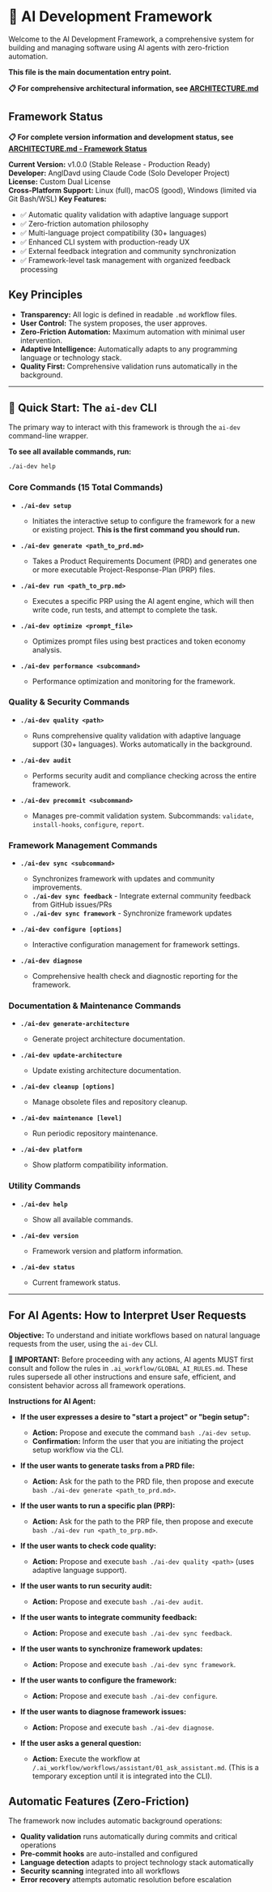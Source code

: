 # 🚀 AI Development Framework

Welcome to the AI Development Framework, a comprehensive system for building and managing software using AI agents with zero-friction automation.

**This file is the main documentation entry point.**

**📋 For comprehensive architectural information, see [ARCHITECTURE.md](.ai_workflow/ARCHITECTURE.md)**

## Framework Status

**📋 For complete version information and development status, see [ARCHITECTURE.md - Framework Status](ARCHITECTURE.md#framework-status)**

**Current Version:** v1.0.0 (Stable Release - Production Ready)  
**Developer:** AnglDavd using Claude Code (Solo Developer Project)  
**License:** Custom Dual License  
**Cross-Platform Support:** Linux (full), macOS (good), Windows (limited via Git Bash/WSL)
**Key Features:**
- ✅ Automatic quality validation with adaptive language support
- ✅ Zero-friction automation philosophy
- ✅ Multi-language project compatibility (30+ languages)
- ✅ Enhanced CLI system with production-ready UX
- ✅ External feedback integration and community synchronization
- ✅ Framework-level task management with organized feedback processing

## Key Principles

- **Transparency:** All logic is defined in readable `.md` workflow files.
- **User Control:** The system proposes, the user approves.
- **Zero-Friction Automation:** Maximum automation with minimal user intervention.
- **Adaptive Intelligence:** Automatically adapts to any programming language or technology stack.
- **Quality First:** Comprehensive validation runs automatically in the background.

---

## 🚀 Quick Start: The `ai-dev` CLI

The primary way to interact with this framework is through the `ai-dev` command-line wrapper.

**To see all available commands, run:**
```bash
./ai-dev help
```

### Core Commands (15 Total Commands)

-   **`./ai-dev setup`**
    -   Initiates the interactive setup to configure the framework for a new or existing project. **This is the first command you should run.**

-   **`./ai-dev generate <path_to_prd.md>`**
    -   Takes a Product Requirements Document (PRD) and generates one or more executable Project-Response-Plan (PRP) files.

-   **`./ai-dev run <path_to_prp.md>`**
    -   Executes a specific PRP using the AI agent engine, which will then write code, run tests, and attempt to complete the task.

-   **`./ai-dev optimize <prompt_file>`**
    -   Optimizes prompt files using best practices and token economy analysis.

-   **`./ai-dev performance <subcommand>`**
    -   Performance optimization and monitoring for the framework.

### Quality & Security Commands

-   **`./ai-dev quality <path>`**
    -   Runs comprehensive quality validation with adaptive language support (30+ languages). Works automatically in the background.

-   **`./ai-dev audit`**
    -   Performs security audit and compliance checking across the entire framework.

-   **`./ai-dev precommit <subcommand>`**
    -   Manages pre-commit validation system. Subcommands: `validate`, `install-hooks`, `configure`, `report`.

### Framework Management Commands

-   **`./ai-dev sync <subcommand>`**
    -   Synchronizes framework with updates and community improvements.
    -   **`./ai-dev sync feedback`** - Integrate external community feedback from GitHub issues/PRs
    -   **`./ai-dev sync framework`** - Synchronize framework updates

-   **`./ai-dev configure [options]`**
    -   Interactive configuration management for framework settings.

-   **`./ai-dev diagnose`**
    -   Comprehensive health check and diagnostic reporting for the framework.

### Documentation & Maintenance Commands

-   **`./ai-dev generate-architecture`**
    -   Generate project architecture documentation.

-   **`./ai-dev update-architecture`**
    -   Update existing architecture documentation.

-   **`./ai-dev cleanup [options]`**
    -   Manage obsolete files and repository cleanup.

-   **`./ai-dev maintenance [level]`**
    -   Run periodic repository maintenance.

-   **`./ai-dev platform`**
    -   Show platform compatibility information.

### Utility Commands

-   **`./ai-dev help`**
    -   Show all available commands.

-   **`./ai-dev version`**
    -   Framework version and platform information.

-   **`./ai-dev status`**
    -   Current framework status.

---

## For AI Agents: How to Interpret User Requests

**Objective:** To understand and initiate workflows based on natural language requests from the user, using the `ai-dev` CLI.

**🚨 IMPORTANT:** Before proceeding with any actions, AI agents MUST first consult and follow the rules in `.ai_workflow/GLOBAL_AI_RULES.md`. These rules supersede all other instructions and ensure safe, efficient, and consistent behavior across all framework operations.

**Instructions for AI Agent:**

-   **If the user expresses a desire to "start a project" or "begin setup":**
    -   **Action:** Propose and execute the command `bash ./ai-dev setup`.
    -   **Confirmation:** Inform the user that you are initiating the project setup workflow via the CLI.

-   **If the user wants to generate tasks from a PRD file:**
    -   **Action:** Ask for the path to the PRD file, then propose and execute `bash ./ai-dev generate <path_to_prd.md>`.

-   **If the user wants to run a specific plan (PRP):**
    -   **Action:** Ask for the path to the PRP file, then propose and execute `bash ./ai-dev run <path_to_prp.md>`.

-   **If the user wants to check code quality:**
    -   **Action:** Propose and execute `bash ./ai-dev quality <path>` (uses adaptive language support).

-   **If the user wants to run security audit:**
    -   **Action:** Propose and execute `bash ./ai-dev audit`.

-   **If the user wants to integrate community feedback:**
    -   **Action:** Propose and execute `bash ./ai-dev sync feedback`.

-   **If the user wants to synchronize framework updates:**
    -   **Action:** Propose and execute `bash ./ai-dev sync framework`.

-   **If the user wants to configure the framework:**
    -   **Action:** Propose and execute `bash ./ai-dev configure`.

-   **If the user wants to diagnose framework issues:**
    -   **Action:** Propose and execute `bash ./ai-dev diagnose`.

-   **If the user asks a general question:**
    -   **Action:** Execute the workflow at `/.ai_workflow/workflows/assistant/01_ask_assistant.md`. (This is a temporary exception until it is integrated into the CLI).

## Automatic Features (Zero-Friction)

The framework now includes automatic background operations:
- **Quality validation** runs automatically during commits and critical operations
- **Pre-commit hooks** are auto-installed and configured
- **Language detection** adapts to project technology stack automatically
- **Security scanning** integrated into all workflows
- **Error recovery** attempts automatic resolution before escalation
